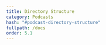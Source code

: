 ```yaml
---
title: Directory Structure
category: Podcasts
hash: "#podcast-directory-structure"
fullpath: /docs
order: 5.1
---
```


<docs-podcast-directory-structure></docs-podcast-directory-structure>

